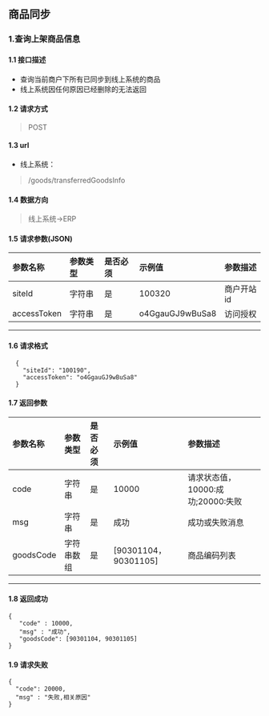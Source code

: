 ## 商品同步
### 1.查询上架商品信息
#### 1.1 接口描述
* 查询当前商户下所有已同步到线上系统的商品
* 线上系统因任何原因已经删除的无法返回
#### 1.2 请求方式
> POST
#### 1.3 url
* 线上系统：
> /goods/transferredGoodsInfo
#### 1.4 数据方向
> 线上系统->ERP
#### 1.5 请求参数(JSON)
| 参数名称 | 参数类型 | 是否必须 | 示例值 | 参数描述  |
| :---         |     :---      |     :--- | :--- | :--- |
| siteId | 字符串 | 是 | 100320 | 商户开站id |
| accessToken | 字符串 | 是 | o4GgauGJ9wBuSa8 | 访问授权 |
---------------------

#### 1.6 请求格式
```
  {
    "siteId": "100190",
    "accessToken": "o4GgauGJ9wBuSa8"
  }
```

#### 1.7 返回参数

| 参数名称 | 参数类型 | 是否必须 | 示例值 | 参数描述  |
| :---         |     :---      |     :--- | :--- | :--- |
| code   | 字符串     | 是    | 10000    | 请求状态值，10000:成功;20000:失败 |
| msg   | 字符串    | 是    | 成功    | 成功或失败消息 |
| goodsCode | 字符串数组 | 是       | [90301104，90301105] | 商品编码列表 |
---------------------
#### 1.8 返回成功
 ``` 
{
    "code" : 10000,
    "msg" : "成功",
    "goodsCode": [90301104, 90301105]
}
 ```
#### 1.9 请求失败
```
{
  "code": 20000,
  "msg" : "失败,相关原因"
}
```

